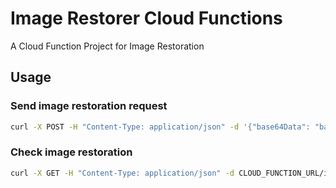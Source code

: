 # Image Restorer Cloud Functions

A Cloud Function Project for Image Restoration

## Usage

### Send image restoration request

```bash
curl -X POST -H "Content-Type: application/json" -d '{"base64Data": "base64_encoded_image_data"}' CLOUD_FUNCTION_URL/image_restoration
```

### Check image restoration

```bash
curl -X GET -H "Content-Type: application/json" -d CLOUD_FUNCTION_URL/image_restoration/ID
```
